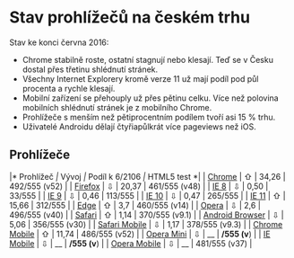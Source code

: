 # Stav prohlížečů na českém trhu

Stav ke konci června 2016:

* Chrome stabilně roste, ostatní stagnují nebo klesají. Teď se v Česku dostal přes třetinu shlédnutí stránek.
* Všechny Internet Explorery kromě verze 11 už mají podíl pod půl procenta a rychle klesají.
* Mobilní zařízení se přehouply už přes pětinu celku. Více než polovina mobilních shlédnutí stránek je z mobilního Chrome.
* Prohlížeče s menším než pětiprocentním podílem tvoří asi 15 % trhu.
* Uživatelé Androidu dělají čtyřiapůlkrát více pageviews než iOS.

## Prohlížeče

|* Prohlížeč *|* Vývoj *|* Podíl k  6/2106 *|* HTML5 test *|
| [Chrome](https://en.wikipedia.org/wiki/Google_Chrome) | ⇧ | 34,26 | 492/555 (v52) |
| [Firefox](https://en.wikipedia.org/wiki/Firefox) | ⇩ | 20,37 | 461/555 (v48) |
| [IE 8](https://en.wikipedia.org/wiki/Internet_Explorer_8) | ⇩ | 0,50 | 33/555 |
| [IE 9](https://en.wikipedia.org/wiki/Internet_Explorer_9) | ⇩  | 0,46 |  113/555 |
| [IE 10](https://en.wikipedia.org/wiki/Internet_Explorer_10) | ⇩ | 0,47 |  265/555 | 
| [IE 11](https://en.wikipedia.org/wiki/Internet_Explorer_11) | ⇧ | 15,66 |  312/555 |
| [Edge](https://en.wikipedia.org/wiki/Microsoft_Edge) | ⇧ | 3,7 | 460/555 (v14) |
| [Opera](https://en.wikipedia.org/wiki/Opera_(web_browser)) | ⇩ | 2,6 | 496/555 (v40) |
| [Safari](https://en.wikipedia.org/wiki/Safari_(web_browser)) | ⇧ | 1,14 | 370/555 (v9.1) |
| [Android Browser]() | ⇩ | 5,06 | 356/555 (v30) |
| [Safari Mobile](https://en.wikipedia.org/wiki/Safari_(web_browser)) | ⇩ | 1,17 | 378/555 (v9.3) |
| [Chrome Mobile](https://en.wikipedia.org/wiki/Google_Chrome_for_Android) | ⇧ | 11,74 | 486/555 (v52) |
| [Opera Mini](https://en.wikipedia.org/wiki/Opera_Mini) | ⇩ | __ | __/555 (v__) |
| [IE Mobile]() | ⇩ | __ | __/555 (v__) |
| [Opera Mobile]() | ⇩  | __ | 481/555 (v37) |




